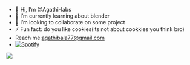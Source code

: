 - 👋 Hi, I’m @Agathi-labs
- 🌱 I’m currently learning about  blender 
- 💞️ I’m looking to collaborate on some project
- ⚡ Fun fact: do you like cookies(its not about cookkies you think bro)
- Reach me:agathibala77@gmail.com
- [![Spotify](https://spotify-github-readme.vercel.app/api/spotify)](https://open.spotify.com/collection/tracks)
<img src="https://media.giphy.com/media/50d1MLdeUVr2l0yhsB/giphy.gif">
<!---
Agathi-labs/Agathi-labs is a ✨ special ✨ repository because its `README.md` (this file) appears on your GitHub profile.
You can click the Preview link to take a look at your changes.
--->
